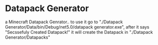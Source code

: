 # Datapack Generator
a Minecraft Datapack Genrator..
to use it go to "./Datapack Generator/Data/bin/Debug/net5.0/datapack generator.exe", after it says "Secssefuly Created Datapack!" it will create the Datapack in "./Datapack Generator/Datapacks"
